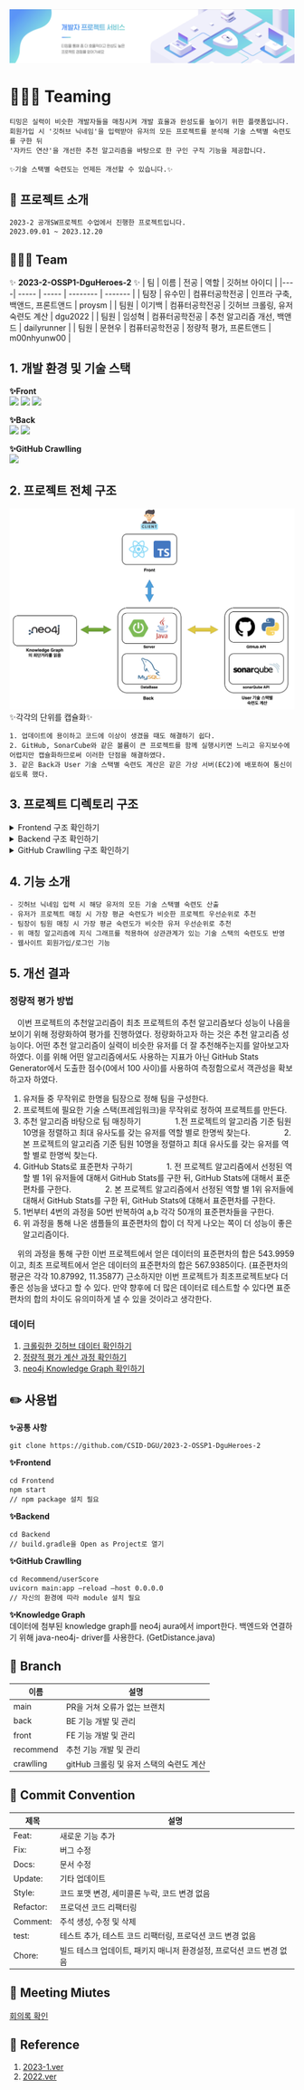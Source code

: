 ﻿<img src = "image/banner.png">

# 👩🏻‍💻 Teaming 
```
티밍은 실력이 비슷한 개발자들을 매칭시켜 개발 효율과 완성도를 높이기 위한 플랫폼입니다.
회원가입 시 '깃허브 닉네임'을 입력받아 유저의 모든 프로젝트를 분석해 기술 스택별 숙련도를 구한 뒤
'자카드 연산'을 개선한 추천 알고리즘을 바탕으로 한 구인 구직 기능을 제공합니다.

✨기술 스택별 숙련도는 언제든 개선할 수 있습니다.✨
```

## 🍎 프로젝트 소개
```
2023-2 공개SW프로젝트 수업에서 진행한 프로젝트입니다.
2023.09.01 ~ 2023.12.20
```

## 🙆🏻‍♀️ Team
✨ **2023-2-OSSP1-DguHeroes-2** ✨
| 팀 | 이름 | 전공 | 역할  | 깃허브 아이디 |
|----| ----- | ----- | -------- | ------- |
| 팀장 | 유수민 | 컴퓨터공학전공 | 인프라 구축, 백앤드, 프론트앤드  | proysm |
| 팀원 | 이기백 | 컴퓨터공학전공 | 깃허브 크롤링, 유저 숙련도 계산  | dgu2022 |
| 팀원 | 임성혁 | 컴퓨터공학전공 | 추천 알고리즘 개선, 백앤드  | dailyrunner |
| 팀원 | 문현우 | 컴퓨터공학전공 | 정량적 평가, 프론트앤드  | m00nhyunw00 |

## 1. 개발 환경 및 기술 스택
**✨Front** <br>
<img src="https://img.shields.io/badge/React-61DAFB?style=for-the-badge&logo=React&logoColor=black">
<img src="https://img.shields.io/badge/Css-1572B6?style=for-the-badge&logo=Css&logoColor=white">
<img src="https://img.shields.io/badge/TypeScript-FFFAF0?style=for-the-badge&logo=TypeScript&logoColor=3178C6">



**✨Back** <br>
<img src="https://img.shields.io/badge/Spring-228B22?style=for-the-badge&logo=Spring&logoColor=green">
<img src="https://img.shields.io/badge/SpringBoot-6DB33F?style=for-the-badge&logo=SpringBoot&logoColor=yellow">



**✨GitHub Crawlling** <br>
<img src="https://img.shields.io/badge/FastAPI-00CED1?style=for-the-badge&logo=FastAPI&logoColor=blue">

## 2. 프로젝트 전체 구조
<img src = "image/projectArchitecture.png">
✨각각의 단위를 캡슐화✨ 

```
1. 업데이트에 용이하고 코드에 이상이 생겼을 때도 해결하기 쉽다. 
2. GitHub, SonarCube와 같은 볼륨이 큰 프로젝트를 함께 실행시키면 느리고 유지보수에 어렵지만 캡슐화하므로써 이러한 단점을 해결하였다. 
3. 같은 Back과 User 기술 스택별 숙련도 계산은 같은 가상 서버(EC2)에 배포하여 통신이 쉽도록 했다.
```


## 3. 프로젝트 디렉토리 구조
<details>
<summary>Frontend 구조 확인하기</summary>
<div markdown="1">

```
src
├── api
│   ├── base.ts
│   ├── getMainInfo.ts
│   ├── getProjectDetails.ts
│   ├── getProjectList.ts
│   ├── getUserInfo.ts
│   ├── getUserProjectManageAply.ts
│   ├── getUserProjectManageRecommend.ts
│   ├── getUserprojectList.ts
│   ├── postProjectCreate.ts
│   ├── postUpdateUrs.ts
│   ├── postUserJoin.ts
│   ├── postUserLogin.ts
│   ├── postUserLogout.ts
│   └── postUserProjectManageHire.ts
├── assets
│   └── images
│       ├── card
│       │   ├── card_img1.png
│       │   ├── card_img2.png
│       │   ├── card_img3.png
│       │   ├── card_img4.png
│       │   └── card_img5.png
│       ├── default_background.png
│       ├── logo.png
│       ├── main
│       │   ├── banner_background.png
│       │   ├── project_list_icon1.png
│       │   └── project_list_icon2.png
│       ├── missing_avatar.png
│       ├── profile
│       │   ├── github.png
│       │   └── insta.png
│       └── project
│           └── titleIcon.png
├── components
│   ├── CommonHeader
│   │   ├── CommonHeader.tsx
│   │   ├── index.ts
│   │   └── styled.ts
│   ├── Display
│   │   ├── Display.tsx
│   │   ├── index.ts
│   │   └── styled.ts
│   ├── ManageProjectCard
│   │   ├── ManageProjectCard.tsx
│   │   ├── index.ts
│   │   └── styled.ts
│   ├── ProjectCard
│   │   ├── ProjectCard.tsx
│   │   ├── index.ts
│   │   └── styled.ts
│   ├── Question
│   │   ├── Question.tsx
│   │   ├── index.ts
│   │   └── styled.ts
│   └── QuestionnaireModal
│       ├── QuestionnaireModal.tsx
│       ├── index.ts
│       └── styled.ts
├── constants
│   ├── json
│   │   ├── apply_project_list_sample.json
│   │   ├── expire_project_list_sample.json
│   │   ├── invited_project_list_sample copy.json
│   │   ├── manage_project_list_sample.json
│   │   ├── project_list_sample.json
│   │   ├── questionnaire_list_sample.json
│   │   ├── questionnaire_sample.json
│   │   ├── user_list_sample.json
│   │   └── user_manage_list_sample.json
│   ├── project
│   │   ├── developmentStack.ts
│   │   └── locationOptions.ts
│   └── system
│       ├── layout.ts
│       ├── paramFilter.ts
│       └── url.ts
├── global.d.ts
├── hooks
│   └── useModal.ts
├── index.tsx
├── pages
│   ├── Admin
│   │   ├── QuestionnaireDetails
│   │   │   ├── AdminQuestionnaireDetailsPage.tsx
│   │   │   ├── components
│   │   │   │   └── EditableQuestionCard
│   │   │   │       ├── EditableQuestionCard.tsx
│   │   │   │       ├── index.ts
│   │   │   │       └── styled.ts
│   │   │   ├── index.ts
│   │   │   └── styled.ts
│   │   └── QuestionnaireList
│   │       ├── AdminQuestionnaireListPage.tsx
│   │       ├── index.ts
│   │       └── styled.ts
│   ├── Join
│   │   ├── JoinPage.tsx
│   │   ├── index.ts
│   │   └── styled.ts
│   ├── Login
│   │   ├── LoginPage.tsx
│   │   ├── index.ts
│   │   └── styled.ts
│   ├── Main
│   │   ├── BannerSection
│   │   │   ├── BannerSection.tsx
│   │   │   ├── index.ts
│   │   │   └── styled.ts
│   │   ├── MainPage.tsx
│   │   ├── PopularProjectListSection
│   │   │   ├── PopularProjectListSection.tsx
│   │   │   ├── index.ts
│   │   │   └── styled.ts
│   │   ├── RecentProjectListSection
│   │   │   ├── RecentProjectListSection.tsx
│   │   │   ├── index.ts
│   │   │   └── styled.ts
│   │   ├── RecommendProjectListSection
│   │   │   ├── RecommendProjectListSection.tsx
│   │   │   ├── index.ts
│   │   │   └── styled.ts
│   │   ├── index.ts
│   │   └── styled.ts
│   ├── Project
│   │   ├── Details
│   │   │   ├── ProjectDetailsPage.tsx
│   │   │   ├── index.ts
│   │   │   └── styled.ts
│   │   └── List
│   │       ├── ProjectListPage.tsx
│   │       ├── index.ts
│   │       └── styled.ts
│   ├── Recommend
│   │   └── RecommendUsers
│   │       └── RecommendModal.tsx
│   └── User
│       ├── Notice
│       │   ├── Details
│       │   │   ├── UserNoticeDetailsPage.tsx
│       │   │   ├── index.ts
│       │   │   └── styled.ts
│       │   └── List
│       │       ├── UserNoticeListPage.tsx
│       │       ├── index.ts
│       │       └── styled.ts
│       ├── Profile
│       │   ├── UserProfilePage.tsx
│       │   ├── index.ts
│       │   ├── profileHeader
│       │   │   ├── index.ts
│       │   │   ├── profileHeader.tsx
│       │   │   └── styled.ts
│       │   └── styled.ts
│       └── Project
│           ├── Create
│           │   ├── CreateProjectSection
│           │   │   ├── CreateProjectSection.tsx
│           │   │   ├── index.ts
│           │   │   └── styled.ts
│           │   ├── UserProjectCreatePage.tsx
│           │   ├── index.tsx
│           │   └── styled.ts
│           ├── Manage
│           │   ├── ApproveMemberSection
│           │   │   ├── ApproveMemberSection.tsx
│           │   │   ├── index.ts
│           │   │   └── styled.ts
│           │   ├── ChangeProjectSection
│           │   │   ├── ChangeProjectSection.tsx
│           │   │   ├── index.ts
│           │   │   └── styled.ts
│           │   ├── ManageMemberSection
│           │   │   ├── ManageMemberSection.tsx
│           │   │   ├── index.ts
│           │   │   └── styled.ts
│           │   ├── SearchMemberSection
│           │   │   ├── SearchMemberSection.tsx
│           │   │   ├── index.ts
│           │   │   └── styled.ts
│           │   ├── UserProjectManagePage.tsx
│           │   ├── index.ts
│           │   └── styled.ts
│           ├── UserProjectPage.tsx
│           ├── index.ts
│           └── styled.ts
├── styles
│   └── global.css
├── types
│   ├── project.ts
│   ├── questionnaire.ts
│   ├── stacks.ts
│   └── testdata.ts
└── utils
    ├── camelizeKey.ts
    ├── cookies.ts
    ├── decamelizeKey.ts
    ├── generateQueryKey.ts
    ├── generateRandomProjectCardLogoImg.ts
    ├── gradeQuestionnaire.ts
    ├── translateDevelopmentStack.ts
    ├── translatePosition.ts
    └── translateStatus.ts
```

</div>
</details>

<details>
<summary>Backend 구조 확인하기</summary>
<div markdown="1">

```
src
└── main
    ├── java
    │   └── com
    │       └── example
    │           └── demo
    │               ├── CorsConfig.java
    │               ├── DemoApplication.java
    │               ├── Main
    │               │   └── MainInfo.java
    │               ├── SpringConfig.java
    │               ├── apiPayload
    │               │   ├── ApiResponse.java
    │               │   ├── code
    │               │   │   ├── BaseCode.java
    │               │   │   ├── BaseErrorCode.java
    │               │   │   ├── ErrorReasonDTO.java
    │               │   │   ├── ReasonDTO.java
    │               │   │   └── status
    │               │   │       ├── ErrorStatus.java
    │               │   │       └── SuccessStatus.java
    │               │   └── exception
    │               │       └── GeneralException.java
    │               ├── constant
    │               │   └── Role.java
    │               ├── controller
    │               │   ├── AdminController.java
    │               │   ├── HelloController.java
    │               │   ├── MainController.java
    │               │   ├── ProjectController.java
    │               │   ├── UserController.java
    │               │   ├── userRecommendCalc
    │               │   │   └── UserRecommendController.java
    │               │   └── userScoreCalc
    │               │       └── UserScoreController.java
    │               ├── domain
    │               │   ├── Apply.java
    │               │   ├── Hello.java
    │               │   ├── Invitation.java
    │               │   ├── Project.java
    │               │   ├── ProjectLike.java
    │               │   ├── ProjectMember.java
    │               │   ├── User.java
    │               │   ├── position
    │               │   │   ├── PositionBase.java
    │               │   │   ├── ProjectBack.java
    │               │   │   ├── ProjectEtc.java
    │               │   │   └── ProjectFront.java
    │               │   └── stacks
    │               │       ├── Angular.java
    │               │       ├── AngularJs.java
    │               │       ├── ApacheSpark.java
    │               │       ├── AspNet.java
    │               │       ├── Blazor.java
    │               │       ├── C.java
    │               │       ├── CSharp.java
    │               │       ├── Cpp.java
    │               │       ├── Dart.java
    │               │       ├── Django.java
    │               │       ├── DotNet.java
    │               │       ├── Electron.java
    │               │       ├── Express.java
    │               │       ├── Flask.java
    │               │       ├── Flutter.java
    │               │       ├── Go.java
    │               │       ├── HtmlCss.java
    │               │       ├── Java.java
    │               │       ├── JavaScript.java
    │               │       ├── Jquery.java
    │               │       ├── Keras.java
    │               │       ├── Kotlin.java
    │               │       ├── Laravel.java
    │               │       ├── Lua.java
    │               │       ├── NestJs.java
    │               │       ├── NextJs.java
    │               │       ├── NodeJs.java
    │               │       ├── OpenCv.java
    │               │       ├── OpenGl.java
    │               │       ├── Pandas.java
    │               │       ├── Php.java
    │               │       ├── PyTorch.java
    │               │       ├── Python.java
    │               │       ├── Qt.java
    │               │       ├── R.java
    │               │       ├── RabbitMq.java
    │               │       ├── React.java
    │               │       ├── ReactNative.java
    │               │       ├── Ruby.java
    │               │       ├── RubyOnRails.java
    │               │       ├── Rust.java
    │               │       ├── ScikitLearn.java
    │               │       ├── SpringBoot.java
    │               │       ├── StackBase.java
    │               │       ├── Svelte.java
    │               │       ├── Swift.java
    │               │       ├── SwiftUi.java
    │               │       ├── TensorFlow.java
    │               │       ├── Torch.java
    │               │       ├── TypeScript.java
    │               │       └── VueJs.java
    │               ├── dto
    │               │   ├── GithubIdDTO.java
    │               │   ├── HireInfo.java
    │               │   ├── ProjectLikeDTO.java
    │               │   ├── StackDTO.java
    │               │   ├── UserProjectList.java
    │               │   └── UserScoreDTO.java
    │               ├── repository
    │               │   ├── ApplyRepository.java
    │               │   ├── ApplyRepositoryImpl.java
    │               │   ├── InvitationRepository.java
    │               │   ├── InvitationRepositoryImpl.java
    │               │   ├── ProjectLikeRepository.java
    │               │   ├── ProjectLikeRepositoryImpl.java
    │               │   ├── ProjectMemberRepository.java
    │               │   ├── ProjectMemberRepositoryImpl.java
    │               │   ├── ProjectRepository.java
    │               │   ├── ProjectRepositoryImpl.java
    │               │   ├── ResponseRepository.java
    │               │   ├── ResponseRepositoryImpl.java
    │               │   ├── UserJPARepository.java
    │               │   ├── UserRepository.java
    │               │   ├── UserRepositoryImpl.java
    │               │   └── stacks
    │               │       ├── AngularJsRepository.java
    │               │       ├── AngularRepository.java
    │               │       ├── ApacheSparkRepository.java
    │               │       ├── AspNetRepository.java
    │               │       ├── BlazorRepository.java
    │               │       ├── CRepository.java
    │               │       ├── CSharpRepository.java
    │               │       ├── CppRepository.java
    │               │       ├── DartRepository.java
    │               │       ├── DjangoRepository.java
    │               │       ├── DotNetRepository.java
    │               │       ├── ElectronRepository.java
    │               │       ├── ExpressRepository.java
    │               │       ├── FlaskRepository.java
    │               │       ├── FlutterRepository.java
    │               │       ├── GoRepository.java
    │               │       ├── HtmlCssRepository.java
    │               │       ├── JavaRepository.java
    │               │       ├── JavaScriptRepository.java
    │               │       ├── JqueryRepository.java
    │               │       ├── KerasRepository.java
    │               │       ├── KotlinRepository.java
    │               │       ├── LaravelRepository.java
    │               │       ├── LuaRepository.java
    │               │       ├── NestJsRepository.java
    │               │       ├── NextJsRepository.java
    │               │       ├── NodeJsRepository.java
    │               │       ├── OpenCvRepository.java
    │               │       ├── OpenGlRepository.java
    │               │       ├── PandasRepository.java
    │               │       ├── PhpRepository.java
    │               │       ├── PyTorchRepository.java
    │               │       ├── PythonRepository.java
    │               │       ├── QtRepository.java
    │               │       ├── RRepository.java
    │               │       ├── RabbitMqRepository.java
    │               │       ├── ReactNativeRepository.java
    │               │       ├── ReactRepository.java
    │               │       ├── RubyOnRailsRepository.java
    │               │       ├── RubyRepository.java
    │               │       ├── RustRepository.java
    │               │       ├── ScikitLearnRepository.java
    │               │       ├── SpringBootRepository.java
    │               │       ├── SvelteRepository.java
    │               │       ├── SwiftRepository.java
    │               │       ├── SwiftUiRepository.java
    │               │       ├── TensorFlowRepository.java
    │               │       ├── TorchRepository.java
    │               │       ├── TypeScriptRepository.java
    │               │       └── VueJsRepository.java
    │               ├── response
    │               │   ├── AdminResponse.java
    │               │   ├── CommonResponse.java
    │               │   ├── ListResponse.java
    │               │   ├── ResponseService.java
    │               │   └── SingleResponse.java
    │               └── service
    │                   ├── ApplyService.java
    │                   ├── InvitationService.java
    │                   ├── ProjectLikeService.java
    │                   ├── ProjectMemberService.java
    │                   ├── ProjectService.java
    │                   ├── UserScoreService.java
    │                   ├── UserService.java
    │                   └── recommendCalc
    │                       ├── AccessDB.java
    │                       ├── GetDistance.java
    │                       ├── Recommend.java
    │                       └── Urs.java
    └── resources
        ├── application.yml
        ├── data.sql
        └── http
```

</div>
</details>

<details>
<summary>GitHub Crawlling 구조 확인하기</summary>
<div markdown="1">

```
.
├── __pycache__
│   ├── common_variable.cpython-310.pyc
│   ├── common_variable.cpython-36.pyc
│   ├── common_variable.cpython-38.pyc
│   ├── get_profile.cpython-310.pyc
│   ├── get_profile.cpython-36.pyc
│   ├── get_profile.cpython-38.pyc
│   ├── github_score_12.cpython-310.pyc
│   ├── github_score_12.cpython-36.pyc
│   ├── github_score_12.cpython-38.pyc
│   ├── github_score_3.cpython-310.pyc
│   ├── github_score_3.cpython-36.pyc
│   ├── github_score_3.cpython-38.pyc
│   ├── github_score_4.cpython-310.pyc
│   ├── github_score_4.cpython-36.pyc
│   ├── github_score_4.cpython-38.pyc
│   ├── github_score_5.cpython-310.pyc
│   ├── github_score_5.cpython-36.pyc
│   ├── github_score_5.cpython-38.pyc
│   ├── main.cpython-310.pyc
│   ├── main.cpython-36.pyc
│   ├── main.cpython-38.pyc
│   ├── sonar_crawling.cpython-310.pyc
│   ├── sonar_crawling.cpython-36.pyc
│   └── sonar_crawling.cpython-38.pyc
├── common_variable.py
├── dailyrunner_sonar_data.pkl
├── dockerfile
├── env
│   ├── __pycache__
│   │   └── settings.cpython-310.pyc
│   └── settings.py
├── get_profile.py
├── github_score_12.py
├── github_score_3.py
├── github_score_4.py
├── github_score_5.py
├── main.py
├── project_data_last1.pkl
├── project_data_last2.pkl
├── project_data_last3.pkl
├── project_data_last4.pkl
├── project_data_last5.pkl
├── project_data_last6.pkl
├── project_data_last7.pkl
├── project_data_last8.pkl
├── project_data_last_real.pkl
├── requirements.txt
├── sonar_crawling.py
└── vercel.json
```

</div>
</details>

## 4. 기능 소개

```
- 깃허브 닉네임 입력 시 해당 유저의 모든 기술 스택별 숙련도 산출
- 유저가 프로젝트 매칭 시 가장 평균 숙련도가 비슷한 프로젝트 우선순위로 추천
- 팀장이 팀원 매칭 시 가장 평균 숙련도가 비슷한 유저 우선순위로 추천
- 위 매칭 알고리즘에 지식 그래프를 적용하여 상관관계가 있는 기술 스택의 숙련도도 반영
- 웹사이트 회원가입/로그인 기능
```

## 5. 개선 결과
### 정량적 평가 방법
　이번 프로젝트의 추천알고리즘이 최초 프로젝트의 추천 알고리즘보다 성능이 나음을 보이기 위해 정량화하여 평가를 진행하였다. 정량화하고자 하는 것은 추천 알고리즘 성능이다. 어떤 추천 알고리즘이 실력이 비슷한 유저를 더 잘 추천해주는지를 알아보고자 하였다. 이를 위해 어떤 알고리즘에서도 사용하는 지표가 아닌 GitHub Stats Generator에서 도출한 점수(0에서  100 사이)를 사용하여 측정함으로서 객관성을 확보하고자 하였다.

1. 유저들 중 무작위로 한명을 팀장으로 정해 팀을 구성한다.
2. 프로젝트에 필요한 기술 스택(프레임워크)을 무작위로  정하여 프로젝트를 만든다.
3. 추천 알고리즘 바탕으로 팀 매칭하기
　　　　1.전 프로젝트의 알고리즘 기준 팀원 10명을 정렬하고 최대 유사도를 갖는 유저를 역할 별로 한명씩 찾는다.
　　　　2. 본 프로젝트의 알고리즘 기준 팀원 10명을 정렬하고 최대 유사도를 갖는 유저를 역할 별로 한명씩 찾는다.
4. GitHub Stats로 표준편차 구하기
　　　　1. 전 프로젝트 알고리즘에서 선정된 역할 별 1위 유저들에 대해서 GitHub Stats를 구한 뒤, GitHub Stats에 대해서 표준편차를 구한다.
　　　　2. 본 프로젝트 알고리즘에서 선정된 역할 별 1위 유저들에 대해서 GitHub Stats를 구한 뒤, GitHub Stats에 대해서 표준편차를 구한다.
5. 1번부터 4번의 과정을 50번 반복하여 a,b 각각 50개의 표준편차들을 구한다.
6. 위 과정을 통해 나온 샘플들의 표준편차의 합이 더 작게 나오는 쪽이 더 성능이 좋은 알고리즘이다.

　위의 과정을 통해 구한 이번 프로젝트에서 얻은 데이터의 표준편차의 합은 543.9959이고, 최초 프로젝트에서 얻은 데이터의 표준편차의 합은 567.9385이다. (표준편차의 평균은 각각 10.87992, 11.35877) 근소하지만 이번 프로젝트가 최초프로젝트보다 더 좋은 성능을 냈다고 할 수 있다. 만약 향후에 더 많은 데이터로 테스트할 수 있다면 표준편차의 합의 차이도 유의미하게 낼 수 있을 것이라고 생각한다.

### 데이터
1. [크롤링한 깃허브 데이터 확인하기](https://github.com/CSID-DGU/2023-2-OSSP1-DguHeroes-2/tree/main/file "crawling_data")
2. [정량적 평가 계산 과정 확인하기](https://github.com/CSID-DGU/2023-2-OSSP1-DguHeroes-2/tree/main/file "raw data")
3. [neo4j Knowledge Graph 확인하기](https://github.com/CSID-DGU/2023-2-OSSP1-DguHeroes-2/tree/main/file "data-importer")


## ✏️ 사용법 
**✨공통 사항**
```git
git clone https://github.com/CSID-DGU/2023-2-OSSP1-DguHeroes-2
```

**✨Frontend**
```linux
cd Frontend
npm start
// npm package 설치 필요
```

**✨Backend**
```linux
cd Backend
// build.gradle을 Open as Project로 열기
```

**✨GitHub Crawlling**
```linux
cd Recommend/userScore
uvicorn main:app —reload —host 0.0.0.0
// 자신의 환경에 따라 module 설치 필요	
```

**✨Knowledge Graph** <br>
데이터에 첨부된 knowledge  graph를 neo4j aura에서 import한다.
백엔드와 연결하기 위해 java-neo4j- driver를 사용한다. (GetDistance.java)

## 🌴 Branch
| 이름 | 설명 |
| --- | --- |
| main | PR을 거쳐 오류가 없는 브랜치 |
| back | BE 기능 개발 및 관리 |
| front | FE 기능 개발 및 관리 |
| recommend | 추천 기능 개발 및 관리 |
| crawlling | gitHub 크롤링 및 유저 스택의 숙련도 계산 |


## 🎯 Commit Convention
| 제목 | 설명 |
| --- | --- |
| Feat: | 새로운 기능 추가 |
| Fix: | 버그 수정 |
| Docs: | 문서 수정 |
| Update: | 기타 업데이트 |
| Style: | 코드 포맷 변경, 세미콜론 누락, 코드 변경 없음 |
| Refactor: | 프로덕션 코드 리팩터링 |
| Comment: | 주석 생성, 수정 및 삭제 |
| test: | 테스트 추가, 테스트 코드 리팩터링, 프로덕션 코드 변경 없음 |
| Chore: | 빌드 테스크 업데이트, 패키지 매니저 환경설정, 프로덕션 코드 변경 없음 |

## 🎀 Meeting Miutes
[회의록 확인](https://proysm.notion.site/5f0655b639e44e0ab22dedae26837443?v=cce514070dc14e55b18c399f0a17c3f2&pvs=4 "teaming 회의록")


## 🔮 Reference
1. [2023-1.ver](https://github.com/CSID-DGU/2023-1-OSSP1-colorful-7?tab=readme-ov-file "동국대학교 teaming")
2. [2022.ver](https://github.com/kookmin-sw/capstone-2022-17 "국민대학교 teaming")

